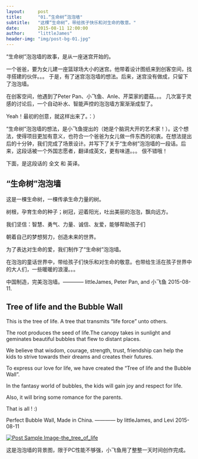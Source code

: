 ```yaml
---
layout:     post
title:      "01.“生命树”泡泡墙"
subtitle:   "这棵“生命树”，带给孩子快乐和对生命的敬意。"
date:       2015-08-11 12:00:00
author:     "littleJames"
header-img: "img/post-bg-01.jpg"
---
```


<p>“生命树”泡泡墙的故事，是从一座迷宫开始的。</p>

<p>一个爸爸，要为女儿建一座篮球场大小的迷宫。他带着设计图纸来到创客空间，找寻搭建的伙伴。。。 于是，有了迷宫泡泡墙的想法。后来，迷宫没有做成，只留下了泡泡墙。</p>

<p>在创客空间，他遇到了Peter Pan、小飞鱼、Anle、芹菜家的蘑菇。。。 几次富于灵感的讨论后，一个自动补水、智能声控的泡泡墙方案渐渐成型了。</p>

<p>Yeah！最初的创意，就这样出来了。：）</p>

<p>“生命树”泡泡墙的想法，是小飞鱼提出的（她是个脑洞大开的艺术家！）。这个想法，使得项目更加有意义，也符合一个爸爸为女儿做一件东西的初衷。在想法提出后的十分钟，我们完成了场景设计。并写下了关于“生命树”泡泡墙的一段话。后来，这段话被一个外国志愿者，翻译成英文，更有味道。。。 佷不错哦！</p>

<p>下面，是这段话的 全文 和 英译。</p>

<h2 class="section-heading">“生命树”泡泡墙</h2>

<p>这是一棵生命树，一棵传承生命力量的树。</p>
<p>树根，孕育生命的种子；树冠，迎着阳光，吐出美丽的泡泡，飘向远方。</p>

<p>我们坚信：智慧、勇气、力量、诚信、友爱，能够帮助孩子们</p>
<p>朝着自己的梦想努力，创造未来的世界。</p>

<p>为了表达对生命的爱，我们制作了“生命树”泡泡墙。</p>
<p>在泡泡的童话世界中，带给孩子们快乐和对生命的敬意。也带给生活在孩子世界中的大人们，一些暖暖的浪漫。。。</p>


<span class="caption text-muted">中国制造，完美泡泡墙。———— littleJames, Peter Pan, and 小飞鱼  2015-08-11.</span>

<p></p>

<h2 class="section-heading">Tree of life and the Bubble Wall</h2>

<p>This is the tree of life. A tree that transmits “life force” unto others.</p>

<p>The root produces the seed of life.The canopy takes in sunlight and geminates beautiful bubbles that flew to distant places.</p>

<p>We believe that wisdom, courage, strength, trust, friendship can help the kids to strive towards their dreams and creates their futures.</p>

<p>To express our love for life, we have created the “Tree of life and the Bubble Wall”.</p>

<p>In the fantasy world of bubbles, the kids will gain joy and respect for life.</p>
<p>Also, it will bring some romance for the parents.</p>

<p>That is all !  :)</p>

<span class="caption text-muted">Perfect Bubble Wall, Made in China. ———— by littleJames, and Levi  2015-08-11</span>

<a href="#">
    <img src="{{ site.baseurl }}/img/post-sample-the_tree_of_life.jpg" alt="Post Sample Image-the_tree_of_life">
</a>

<span class="caption text-muted">这是泡泡墙的背景图，限于PC性能不够强，小飞鱼用了整整一天时间创作完成。</span>

